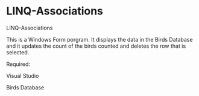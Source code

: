 # LINQ-Associations
LINQ-Associations

This is a Windows Form porgram. It displays the data in the Birds Database and it updates the count of the birds counted and deletes the row that is selected.

Required:

Visual Studio

Birds Database

